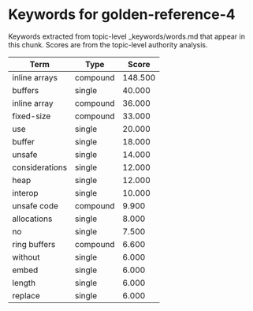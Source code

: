 # Keywords for golden-reference-4

Keywords extracted from topic-level _keywords/words.md that appear in this chunk.
Scores are from the topic-level authority analysis.

| Term | Type | Score |
|------|------|-------|
| inline arrays | compound | 148.500 |
| buffers | single | 40.000 |
| inline array | compound | 36.000 |
| fixed-size | compound | 33.000 |
| use | single | 20.000 |
| buffer | single | 18.000 |
| unsafe | single | 14.000 |
| considerations | single | 12.000 |
| heap | single | 12.000 |
| interop | single | 10.000 |
| unsafe code | compound | 9.900 |
| allocations | single | 8.000 |
| no | single | 7.500 |
| ring buffers | compound | 6.600 |
| without | single | 6.000 |
| embed | single | 6.000 |
| length | single | 6.000 |
| replace | single | 6.000 |
